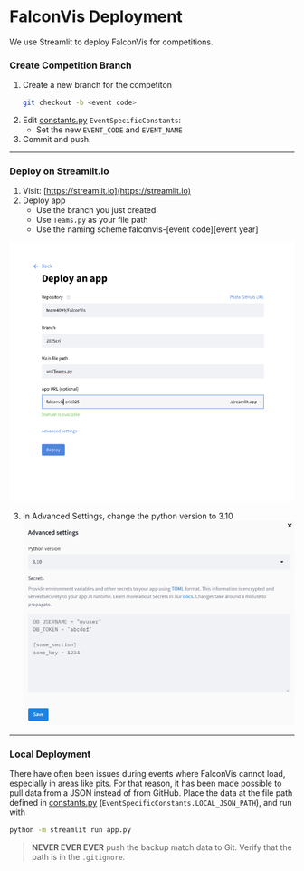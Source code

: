 # FalconVis Deployment

We use Streamlit to deploy FalconVis for competitions.

###  Create Competition Branch

1. Create a new branch for the competiton
   ```bash
   git checkout -b <event code>
   ```
2. Edit [constants.py](../src/utils/constants.py) `EventSpecificConstants`:
   - Set the new `EVENT_CODE` and `EVENT_NAME`
3. Commit and push.

---

###  Deploy on Streamlit.io

1. Visit: [https://streamlit.io](https://streamlit.io)
2. Deploy app
   - Use the branch you just created
   - Use `Teams.py` as your file path
   - Use the naming scheme falconvis-[event code][event year]

![](streamlit.png)

3. In Advanced Settings, change the python version to 3.10
![](advanced-settings.png)

---

### Local Deployment

There have often been issues during events where FalconVis cannot load, especially in areas like pits. For that reason,
it has been made possible to pull data from a JSON instead of from GitHub. Place the data at the file path defined in 
[constants.py](../src/utils/constants.py) (`EventSpecificConstants.LOCAL_JSON_PATH`), and run with
```bash
python -m streamlit run app.py
```
> **NEVER EVER EVER** push the backup match data to Git. Verify that the path is in the `.gitignore`.
